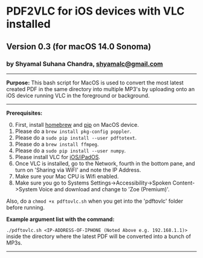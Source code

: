 # PDF2VLC for iOS devices with VLC installed
## Version 0.3 (for macOS 14.0 Sonoma)
### by Shyamal Suhana Chandra, shyamalc@gmail.com

-----------

**Purpose:** This bash script for MacOS is used to convert the most latest created PDF in the same directory into multiple MP3's by uploading onto an iOS device running VLC in the foreground or background.

-----------

**Prerequisites:** 

0. First, install [homebrew](https://brew.sh) and [pip](https://pip.pypa.io/en/stable/) on MacOS device.
1. Please do a `brew install pkg-config poppler`.
2. Please do a `sudo pip install --user pdftotext`.
3. Please do a `brew install ffmpeg`.
4. Please do a `sudo pip install --user numpy`.
5. Please install VLC for [iOS/iPadOS](https://apps.apple.com/us/app/vlc-for-mobile/id650377962).
6. Once VLC is installed, go to the Network, fourth in the bottom pane, and turn on 'Sharing via WiFI' and note the IP Address.
7. Make sure your Mac CPU is Wifi enabled.
8. Make sure you go to Systems Settings->Accessibility->Spoken Content->System Voice and download and change to 'Zoe (Premium)'.

Also, do a `chmod +x pdftovlc.sh` when you get into the 'pdftovlc' folder before running.

**Example argument list with the command:**

`./pdftovlc.sh <IP-ADDRESS-OF-IPHONE (Noted Above e.g. 192.168.1.1)>` inside the directory where the latest PDF will be converted into a bunch of MP3s.

-----------


